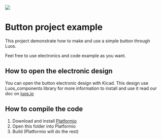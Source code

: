 ![](https://github.com/Luos-io/Mod_button/workflows/Build/badge.svg)

# Button project example
This project demonstrate how to make and use a simple button through Luos.

Feel free to use electronics and code example as you want.

## How to open the electronic design
You can open the button electronic design with Kicad. This design use Luos_components library for more information to install and use it read our doc on [luos.io](https://luos.io)

## How to compile the code

 1. Download and install [Platformio](https://platformio.org/platformio-ide)
 2. Open this folder into Platformio
 3. Build (Platformio will do the rest)
